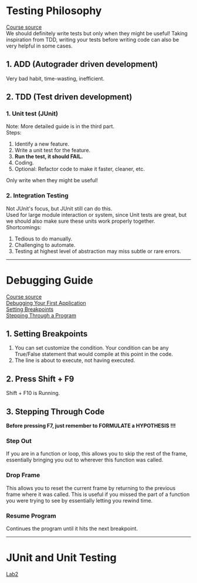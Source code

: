 # Testing Philosophy
[Course source](https://joshhug.gitbooks.io/hug61b/content/chap3/chap31.html)   
We should definitely write tests but only when they might be useful! Taking inspiration from TDD, writing your tests before writing code can also be very helpful in some cases.
## 1. ADD (Autograder driven development)
Very bad habit, time-wasting, inefficient.
## 2. TDD (Test driven development)
### 1. Unit test (JUnit)
Note: More detailed guide is in the third part.  
Steps:
1. Identify a new feature.
2. Write a unit test for the feature.
3. **Run the test, it should FAIL.**
4. Coding.
5. Optional: Refactor code to make it faster, cleaner, etc.    

Only write when they might be useful!
### 2. Integration Testing
Not JUnit's focus, but JUnit still can do this.  
Used for large module interaction or system, since Unit tests are great, 
but we should also make sure these units work properly together.    
Shortcomings:
1. Tedious to do manually. 
2. Challenging to automate.
3. Testing at highest level of abstraction may miss subtle or rare errors.



***
# Debugging Guide
[Course source](https://sp21.datastructur.es/materials/guides/debugging-guide.html)    
[Debugging Your First Application](https://www.jetbrains.com/help/idea/debugging-your-first-java-application.html)    
[Setting Breakpoints](https://www.jetbrains.com/help/idea/using-breakpoints.html)   
[Stepping Through a Program](https://www.jetbrains.com/help/idea/stepping-through-the-program.html)

## 1. Setting Breakpoints  
1. You can set customize the condition. Your condition can be any 
True/False statement that would compile at this point in the code.
2. The line is about to execute, not having executed.
## 2. Press Shift + F9
Shift + F10 is Running.
## 3. Stepping Through Code
**Before pressing F7, just remember to FORMULATE a HYPOTHESIS !!!**
### Step Out 
If you are in a function or loop, this allows you to skip 
the rest of the frame, essentially bringing you out to wherever this 
function was called.
### Drop Frame
This allows you to reset the current frame by returning to the previous frame where it was called. This is useful if you
missed the part of a function you were trying to see by essentially letting you rewind time.
### Resume Program
Continues the program until it hits the next breakpoint.


***
# JUnit and Unit Testing
[Lab2](https://sp21.datastructur.es/materials/lab/lab2/lab2#recap-debugging)    





